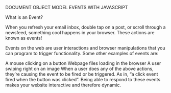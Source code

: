 DOCUMENT OBJECT MODEL
EVENTS WITH JAVASCRIPT

What is an Event?

When you refresh your email inbox, double tap on a post, or scroll through a newsfeed,
something cool happens in your browser. These actions are known as events!

Events on the web are user interactions and browser manipulations that you can program
to trigger functionality. Some other examples of events are:

A mouse clicking on a button
Webpage files loading in the browser
A user swiping right on an image
When a user does any of the above actions, they’re causing the event to be fired or be triggered.
As in, “a click event fired when the button was clicked”. Being able to respond to these events
makes your website interactive and therefore dynamic.
